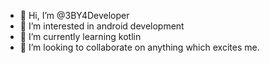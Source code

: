 - 👋 Hi, I’m @3BY4Developer
- 👀 I’m interested in android development
- 🌱 I’m currently learning kotlin
- 💞️ I’m looking to collaborate on anything which excites me.


<!---
3BY4Developer/3BY4Developer is a ✨ special ✨ repository because its `README.md` (this file) appears on your GitHub profile.
You can click the Preview link to take a look at your changes.
--->
